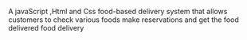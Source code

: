 A javaScript ,Html and Css food-based delivery system that allows customers to check various foods   make reservations and get the food delivered 
food delivery 




